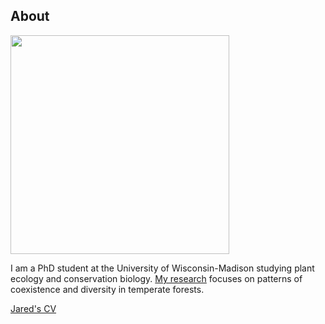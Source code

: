 ## About

<img src="https://jaredjbeck.github.io/jared_spp_2014_photo.jpg"  align="middle" width="350">

I am a PhD student at the University of Wisconsin-Madison studying plant ecology and conservation biology. [My research](/coexistence.md) focuses on patterns of coexistence and diversity in temperate forests.

[Jared's CV]()
